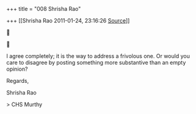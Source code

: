+++
title = "008 Shrisha Rao"

+++
[[Shrisha Rao	2011-01-24, 23:16:26 [Source](https://groups.google.com/g/bvparishat/c/tLU7mvXUYkE)]]







I agree completely; it is the way to address a frivolous one. Or would you care to disagree by posting something more substantive than an empty opinion?

Regards,

Shrisha Rao

\> CHS Murthy

